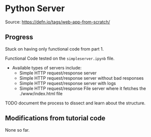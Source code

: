 # Python Server

Source: <https://defn.io/tags/web-app-from-scratch/>

## Progress

Stuck on having only functional code from part 1.

Functional Code tested on the `simpleserver.ipynb` file.

- Available types of servers include:
  - Simple HTTP request/response server
  - Simple HTTP request/response server without bad responses
  - Simple HTTP request/response server with logs
  - Simple HTTP request/response File server where it fetches the ./www/index.html file

TODO document the process to dissect and learn about the structure.

## Modifications from tutorial code

None so far.
